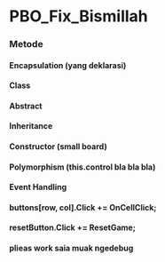 # PBO_Fix_Bismillah

### Metode

#### Encapsulation (yang deklarasi)

#### Class

#### Abstract

#### Inheritance

#### Constructor (small board)

#### Polymorphism (this.control bla bla bla)

#### Event Handling
#### buttons[row, col].Click += OnCellClick;
#### resetButton.Click += ResetGame;


#### plieas work saia muak ngedebug